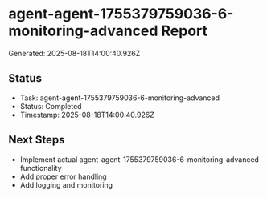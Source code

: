 # agent-agent-1755379759036-6-monitoring-advanced Report

Generated: 2025-08-18T14:00:40.926Z

## Status
- Task: agent-agent-1755379759036-6-monitoring-advanced
- Status: Completed
- Timestamp: 2025-08-18T14:00:40.926Z

## Next Steps
- Implement actual agent-agent-1755379759036-6-monitoring-advanced functionality
- Add proper error handling
- Add logging and monitoring
